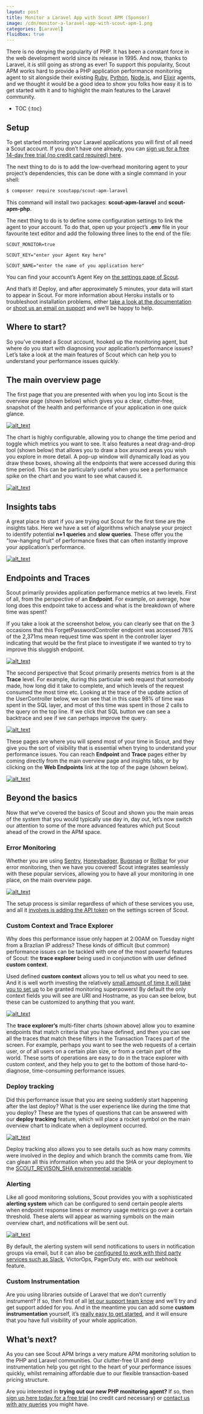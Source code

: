 ```yaml
---
layout: post
title: Monitor a Laravel App with Scout APM (Sponsor)
image: /cdn/monitor-a-laravel-app-with-scout-apm-1.png
categories: [Laravel]
fluidbox: true
---
```


There is no denying the popularity of PHP. It has been a constant force in the web development world since its release in 1995. And now, thanks to Laravel, it is still going as strong as ever! To support this popularity, Scout APM works hard to provide a PHP application performance monitoring agent to sit alongside their existing [Ruby](https://docs.scoutapm.com/?&_ga=2.13897777.787953493.1607361874-1921515952.1591658385#ruby-agent), [Python](https://docs.scoutapm.com/?_ga=2.13897777.787953493.1607361874-1921515952.1591658385#python-agent), [Node.js](https://docs.scoutapm.com/#nodejs-agent), and [Elixir](https://docs.scoutapm.com/?_ga=2.121896717.787953493.1607361874-1921515952.1591658385#elixir-agent) agents, and we thought it would be a good idea to show you folks how easy it is to get started with it and to highlight the main features to the Laravel community.

* TOC
{:toc}

## Setup

To get started monitoring your Laravel applications you will first of all need a Scout account. If you don’t have one already, you can [sign up for a free 14-day free trial (no credit card required) here](https://ter.li/wpbqw2).

The next thing to do is to add the low-overhead monitoring agent to your project’s dependencies, this can be done with a single command in your shell:

```bash
$ composer require scoutapp/scout-apm-laravel
```

This command will install two packages: **scout-apm-laravel** and **scout-apm-php**.

The next thing to do is to define some configuration settings to link the agent to your account. To do that, open up your project’s **.env** file in your favourite text editor and add the following three lines to the end of the file:

```
SCOUT_MONITOR=true

SCOUT_KEY="enter your Agent Key here"

SCOUT_NAME="enter the name of you application here"
```

You can find your account’s Agent Key on [the settings page of Scout](https://scoutapm.com/settings).

And that’s it! Deploy, and after approximately 5 minutes, your data will start to appear in Scout. For more information about Heroku installs or to troubleshoot installation problems, either [take a look at the documentation](https://docs.scoutapm.com/#php-agent) or [shoot us an email on support](mailto:support@scoutapm.com) and we’ll be happy to help.

## Where to start?

So you’ve created a Scout account, hooked up the monitoring agent, but where do you start with diagnosing your application’s performance issues? Let’s take a look at the main features of Scout which can help you to understand your performance issues quickly.

## The main overview page

The first page that you are presented with when you log into Scout is the overview page (shown below) which gives you a clear, clutter-free, snapshot of the health and performance of your application in one quick glance.

[![alt_text](/images/scoutapm-article/scout-image1.png)](/images/scoutapm-article/scout-image1.png)

The chart is highly configurable, allowing you to change the time period and toggle which metrics you want to see. It also features a neat drag-and-drop tool (shown below) that allows you to draw a box around areas you wish you explore in more detail. A pop-up window will dynamically load as you draw these boxes, showing all the endpoints that were accessed during this time period. This can be particularly useful when you see a performance spike on the chart and you want to see what caused it.

[![alt_text](/images/scoutapm-article/scout-image2.png)](/images/scoutapm-article/scout-image2.png)

## Insights tabs

A great place to start if you are trying out Scout for the first time are the insights tabs. Here we have a set of algorithms which analyse your project to identify potential **n+1 queries** and **slow queries**. These offer you the "low-hanging fruit" of performance fixes that can often instantly improve your application’s performance.

[![alt_text](/images/scoutapm-article/scout-image3.png)](/images/scoutapm-article/scout-image3.png)

## Endpoints and Traces

Scout primarily provides application performance metrics at two levels. First of all, from the perspective of an **Endpoint**. For example, on average, how long does this endpoint take to access and what is the breakdown of where time was spent? 

If you take a look at the screenshot below, you can clearly see that on the 3 occasions that this ForgetPasswordController endpoint was accessed 78% of the 2,371ms mean request time was spent in the controller layer indicating that would be the first place to investigate if we wanted to try to improve this sluggish endpoint.

[![alt_text](/images/scoutapm-article/scout-image4.png)](/images/scoutapm-article/scout-image4.png)

The second perspective that Scout primarily presents metrics from is at the **Trace** level. For example, during this particular web request that somebody made, how long did it take to complete, and which levels of the request consumed the most time etc. Looking at the trace of the update action of the UserController below, we can see that in this case 98% of time was spent in the SQL layer, and most of this time was spent in those 2 calls to the query on the top line. If we click that SQL button we can see a backtrace and see if we can perhaps improve the query.

[![alt_text](/images/scoutapm-article/scout-image5.png)](/images/scoutapm-article/scout-image5.png)

These pages are where you will spend most of your time in Scout, and they give you the sort of visibility that is essential when trying to understand your performance issues. You can reach **Endpoint** and **Trace** pages either by coming directly from the main overview page and insights tabs, or by clicking on the **Web Endpoints** link at the top of the page (shown below).

[![alt_text](/images/scoutapm-article/scout-image6.png)](/images/scoutapm-article/scout-image6.png)

## Beyond the basics

Now that we’ve covered the basics of Scout and shown you the main areas of the system that you would typically use day in, day out, let’s now switch our attention to some of the more advanced features which put Scout ahead of the crowd in the APM space.

### Error Monitoring

Whether you are using [Sentry](https://sentry.io/), [Honeybadger](https://www.honeybadger.io/), [Bugsnag](https://www.bugsnag.com/) or [Rollbar](https://rollbar.com/) for your error monitoring, then we have you covered! Scout integrates seamlessly with these popular services, allowing you to have all your monitoring in one place, on the main overview page.

[![alt_text](/images/scoutapm-article/scout-image7.png)](/images/scoutapm-article/scout-image7.png)

The setup process is similar regardless of which of these services you use, and all it [involves is adding the API token](https://docs.scoutapm.com/#rollbar) on the settings screen of Scout.

### Custom Context and Trace Explorer

Why does this performance issue only happen at 2:00AM on Tuesday night from a Brazlian IP address? These kinds of difficult (but common) performance issues can be tackled with one of the most powerful features of Scout: the **trace explorer** being used in conjunction with user defined **custom context**.

Used defined **custom context** allows you to tell us what you need to see. And it is well worth investing the relatively [small amount of time it will take you to set up](https://docs.scoutapm.com/#php-custom-context) to be granted monitoring superpowers! By default the only context fields you will see are URI and Hostname, as you can see below, but these can be customized to anything that you want.

[![alt_text](/images/scoutapm-article/scout-image8.png)](/images/scoutapm-article/scout-image8.png)

The **trace explorer’s** multi-filter charts (shown above) allow you to examine endpoints that match criteria that you have defined, and then you can see all the traces that match these filters in the Transaction Traces part of the screen. For example, perhaps you want to see the web requests of a certain user, or of all users on a certain plan size, or from a certain part of the world. These sorts of operations are easy to do in the trace explorer with custom context, and they help you to get to the bottom of those hard-to-diagnose, time-consuming performance issues.

### Deploy tracking

Did this performance issue that you are seeing suddenly start happening after the last deploy? What is the user experience like during the time that you deploy? These are the types of questions that can be answered with our **deploy tracking** feature, which will place a rocket symbol on the main overview chart to indicate when a deployment occurred.

[![alt_text](/images/scoutapm-article/scout-image9.png)](/images/scoutapm-article/scout-image9.png)

Deploy tracking also allows you to see details such as how many commits were involved in the deploy and which branch the commits came from. We can glean all this information when you add the SHA or your deployment to the [SCOUT_REVISON_SHA environmental variable](https://docs.scoutapm.com/#php-deploy-tracking-config).

### Alerting

Like all good monitoring solutions, Scout provides you with a sophisticated **alerting system** which can be configured to send certain people alerts when endpoint response times or memory usage metrics go over a certain threshold. These alerts will appear as warning symbols on the main overview chart, and notifications will be sent out.

[![alt_text](/images/scoutapm-article/scout-image10.png)](/images/scoutapm-article/scout-image10.png)

By default, the alerting system will send notifications to users in notification groups via email, but it can also be [configured to work with third party services such as Slack](https://docs.scoutapm.com/#slack), VictorOps, PagerDuty etc. with our webhook feature.

### Custom Instrumentation

Are you using libraries outside of Laravel that we don’t currently instrument? If so, then first of all [let our support team know](mailto:support@scoutapm.com) and we’ll try and get support added for you. And in the meantime you can add some **custom instrumentation** yourself, it’s [really easy to get started](https://docs.scoutapm.com/#php-custom-instrumentation), and it will ensure that you have full visibility of your whole application.

## What’s next?

As you can see Scout APM brings a very mature APM monitoring solution to the PHP and Laravel communities. Our clutter-free UI and deep instrumentation help you get right to the heart of your performance issues quickly, whilst remaining affordable due to our flexible transaction-based pricing structure.

Are you interested in **trying out our new PHP monitoring agent?** If so, then [sign up here today for a free trial](https://ter.li/wpbqw2) (no credit card necessary) or [contact us with any queries](mailto:support@scoutapm.com) you might have.